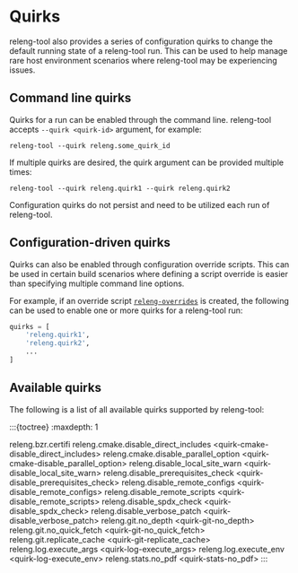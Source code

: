# Quirks

releng-tool also provides a series of configuration quirks to change the
default running state of a releng-tool run. This can be used to help manage
rare host environment scenarios where releng-tool may be experiencing issues.

## Command line quirks

Quirks for a run can be enabled through the command line. releng-tool accepts
`--quirk <quirk-id>` argument, for example:

```
releng-tool --quirk releng.some_quirk_id
```

If multiple quirks are desired, the quirk argument can be provided multiple
times:

```
releng-tool --quirk releng.quirk1 --quirk releng.quirk2
```

Configuration quirks do not persist and need to be utilized each run of
releng-tool.

## Configuration-driven quirks

Quirks can also be enabled through configuration override scripts. This can
be used in certain build scenarios where defining a script override is
easier than specifying multiple command line options.

For example, if an override script
[`releng-overrides`](/guides/configuration-overrides) is created, the following
can be used to enable one or more quirks for a releng-tool run:

```python
quirks = [
    'releng.quirk1',
    'releng.quirk2',
    ...
]
```

## Available quirks

The following is a list of all available quirks supported by releng-tool:

:::{toctree}
:maxdepth: 1

releng.bzr.certifi <quirk-bzr-certifi>
releng.cmake.disable_direct_includes <quirk-cmake-disable_direct_includes>
releng.cmake.disable_parallel_option <quirk-cmake-disable_parallel_option>
releng.disable_local_site_warn <quirk-disable_local_site_warn>
releng.disable_prerequisites_check <quirk-disable_prerequisites_check>
releng.disable_remote_configs <quirk-disable_remote_configs>
releng.disable_remote_scripts <quirk-disable_remote_scripts>
releng.disable_spdx_check <quirk-disable_spdx_check>
releng.disable_verbose_patch <quirk-disable_verbose_patch>
releng.git.no_depth <quirk-git-no_depth>
releng.git.no_quick_fetch <quirk-git-no_quick_fetch>
releng.git.replicate_cache <quirk-git-replicate_cache>
releng.log.execute_args <quirk-log-execute_args>
releng.log.execute_env <quirk-log-execute_env>
releng.stats.no_pdf <quirk-stats-no_pdf>
:::
